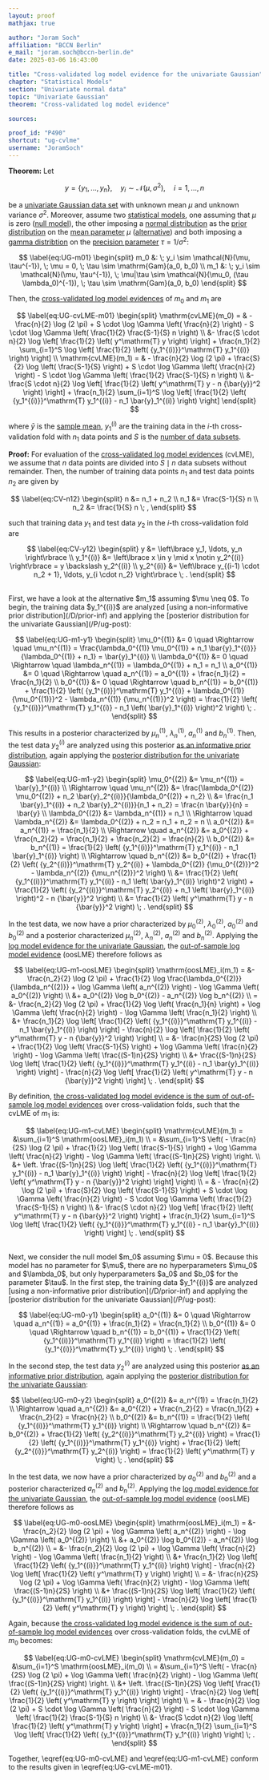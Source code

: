 ```yaml
---
layout: proof
mathjax: true

author: "Joram Soch"
affiliation: "BCCN Berlin"
e_mail: "joram.soch@bccn-berlin.de"
date: 2025-03-06 16:43:00

title: "Cross-validated log model evidence for the univariate Gaussian"
chapter: "Statistical Models"
section: "Univariate normal data"
topic: "Univariate Gaussian"
theorem: "Cross-validated log model evidence"

sources:

proof_id: "P490"
shortcut: "ug-cvlme"
username: "JoramSoch"
---
```



**Theorem:** Let

$$ \label{eq:UG}
y = \left\lbrace y_1, \ldots, y_n \right\rbrace, \quad y_i \sim \mathcal{N}(\mu, \sigma^2), \quad i = 1, \ldots, n
$$

be a [univariate Gaussian data set](/D/ug) with unknown mean $\mu$ and unknown variance $\sigma^2$. Moreover, assume two [statistical models](/D/fpm), one assuming that $\mu$ is zero ([null model](/D/h0)), the other imposing a [normal distribution](/P/ug-prior) as the [prior distribution](/D/prior) on the [mean parameter](/D/mean) $\mu$ ([alternative](/D/h1)) and both imposing a [gamma distribtion](/P/ug-prior) on the [precision parameter](/D/prec) $\tau = 1/\sigma^2$:

$$ \label{eq:UG-m01}
\begin{split}
m_0 &: \; y_i \sim \mathcal{N}(\mu, \tau^{-1}), \; \mu = 0, \; \tau \sim \mathrm{Gam}(a_0, b_0) \\
m_1 &: \; y_i \sim \mathcal{N}(\mu, \tau^{-1}), \; \mu|\tau \sim \mathcal{N}(\mu_0, (\tau \lambda_0)^{-1}), \; \tau \sim \mathrm{Gam}(a_0, b_0)
\end{split}
$$

Then, the [cross-validated log model evidences](/D/cvlme) of $m_0$ and $m_1$ are

$$ \label{eq:UG-cvLME-m01}
\begin{split}
  \mathrm{cvLME}(m_0)
= & - \frac{n}{2} \log (2 \pi) + S \cdot \log \Gamma \left( \frac{n}{2} \right) - S \cdot \log \Gamma \left( \frac{1}{2} \frac{S-1}{S} n \right) \\
  &- \frac{S \cdot n}{2} \log \left[ \frac{1}{2} \left( y^\mathrm{T} y \right) \right] + \frac{n_1}{2} \sum_{i=1}^S \log \left[ \frac{1}{2} \left( {y_1^{(i)}}^\mathrm{T} y_1^{(i)} \right) \right] \\
  \mathrm{cvLME}(m_1)
= & - \frac{n}{2} \log (2 \pi) + \frac{S}{2} \log \left( \frac{S-1}{S} \right) + S \cdot \log \Gamma \left( \frac{n}{2} \right) - S \cdot \log \Gamma \left( \frac{1}{2} \frac{S-1}{S} n \right) \\
  &- \frac{S \cdot n}{2} \log \left[ \frac{1}{2} \left( y^\mathrm{T} y - n {\bar{y}}^2 \right) \right] + \frac{n_1}{2} \sum_{i=1}^S \log \left[ \frac{1}{2} \left( {y_1^{(i)}}^\mathrm{T} y_1^{(i)} - n_1 \bar{y}_1^{(i)} \right) \right]
\end{split}
$$

where $\bar{y}$ is the [sample mean](/D/mean-samp), $y_1^{(i)}$ are the training data in the $i$-th cross-validation fold with $n_1$ data points and $S$ is the [number of data subsets](/D/cvlme).


**Proof:** For evaluation of the [cross-validated log model evidences](/D/cvlme) (cvLME), we assume that $n$ data points are divided into $S \mid n$ data subsets without remainder. Then, the number of training data points $n_1$ and test data points $n_2$ are given by

$$ \label{eq:CV-n12}
\begin{split}
n   &= n_1 + n_2 \\
n_1 &= \frac{S-1}{S} n \\
n_2 &= \frac{1}{S} n \; ,
\end{split}
$$

such that training data $y_1$ and test data $y_2$ in the $i$-th cross-validation fold are

$$ \label{eq:CV-y12}
\begin{split}
y         &= \left\lbrace y_1, \ldots, y_n \right\rbrace \\
y_1^{(i)} &= \left\lbrace x \in y \mid x \notin y_2^{(i)} \right\rbrace = y \backslash y_2^{(i)} \\
y_2^{(i)} &= \left\lbrace y_{(i-1) \cdot n_2 + 1}, \ldots, y_{i \cdot n_2} \right\rbrace \; .
\end{split}
$$

<br>
First, we have a look at the alternative $m_1$ assuming $\mu \neq 0$. To begin, the training data $y_1^{(i)}$ are analyzed [using a non-informative prior distribution](/D/prior-inf) and applying the [posterior distribution for the univariate Gaussian](/P/ug-post):

$$ \label{eq:UG-m1-y1}
\begin{split}
\mu_0^{(1)} &= 0 \quad \Rightarrow \quad
\mu_n^{(1)}  = \frac{\lambda_0^{(1)} \mu_0^{(1)} + n_1 \bar{y}_1^{(i)}}{\lambda_0^{(1)} + n_1} = \bar{y}_1^{(i)} \\
\lambda_0^{(1)} &= 0 \quad \Rightarrow \quad
\lambda_n^{(1)}  = \lambda_0^{(1)} + n_1 = n_1 \\
a_0^{(1)} &= 0 \quad \Rightarrow \quad
a_n^{(1)}  = a_0^{(1)} + \frac{n_1}{2} = \frac{n_1}{2} \\
b_0^{(1)} &= 0 \quad \Rightarrow \quad
b_n^{(1)}  = b_0^{(1)} + \frac{1}{2} \left( {y_1^{(i)}}^\mathrm{T} y_1^{(i)} + \lambda_0^{(1)} {\mu_0^{(1)}}^2 - \lambda_n^{(1)} {\mu_n^{(1)}}^2 \right) = \frac{1}{2} \left( {y_1^{(i)}}^\mathrm{T} y_1^{(i)} - n_1 \left( \bar{y}_1^{(i)} \right)^2 \right) \; .
\end{split}
$$

This results in a posterior characterized by $\mu_n^{(1)}$, $\lambda_n^{(1)}$, $a_n^{(1)}$ and $b_n^{(1)}$. Then, the test data $y_2^{(i)}$ are analyzed using this posterior [as an informative prior distribution](/D/prior-inf), again applying the [posterior distribution for the univariate Gaussian](/P/ug-post):

$$ \label{eq:UG-m1-y2}
\begin{split}
\mu_0^{(2)} &= \mu_n^{(1)} = \bar{y}_1^{(i)} \\
\Rightarrow \quad \mu_n^{(2)} &= \frac{\lambda_0^{(2)} \mu_0^{(2)} + n_2 \bar{y}_2^{(i)}}{\lambda_0^{(2)} + n_2} \\
&= \frac{n_1 \bar{y}_1^{(i)} + n_2 \bar{y}_2^{(i)}}{n_1 + n_2} = \frac{n \bar{y}}{n} = \bar{y} \\
\lambda_0^{(2)} &= \lambda_n^{(1)} = n_1 \\
\Rightarrow \quad \lambda_n^{(2)} &= \lambda_0^{(2)} + n_2 = n_1 + n_2 = n \\
a_0^{(2)} &= a_n^{(1)} = \frac{n_1}{2} \\
\Rightarrow \quad a_n^{(2)}  &= a_0^{(2)} + \frac{n_2}{2} = \frac{n_1}{2} + \frac{n_2}{2} = \frac{n}{2} \\
b_0^{(2)} &= b_n^{(1)} = \frac{1}{2} \left( {y_1^{(i)}}^\mathrm{T} y_1^{(i)} - n_1 \bar{y}_1^{(i)} \right) \\
\Rightarrow \quad b_n^{(2)} &= b_0^{(2)} + \frac{1}{2} \left( {y_2^{(i)}}^\mathrm{T} y_2^{(i)} + \lambda_0^{(2)} {\mu_0^{(2)}}^2 - \lambda_n^{(2)} {\mu_n^{(2)}}^2 \right) \\
&= \frac{1}{2} \left( {y_1^{(i)}}^\mathrm{T} y_1^{(i)} - n_1 \left( \bar{y}_1^{(i)} \right)^2 \right) + \frac{1}{2} \left( {y_2^{(i)}}^\mathrm{T} y_2^{(i)} + n_1 \left( \bar{y}_1^{(i)} \right)^2 - n {\bar{y}}^2 \right) \\
&= \frac{1}{2} \left( y^\mathrm{T} y - n {\bar{y}}^2 \right) \; .
\end{split}
$$

In the test data, we now have a prior characterized by $\mu_0^{(2)}$, $\lambda_0^{(2)}$, $a_0^{(2)}$ and $b_0^{(2)}$ and a posterior characterized $\mu_n^{(2)}$, $\lambda_n^{(2)}$, $a_n^{(2)}$ and $b_n^{(2)}$. Applying the [log model evidence for the univariate Gaussian](/P/ug-lme), the [out-of-sample log model evidence](/D/cvlme) (oosLME) therefore follows as

$$ \label{eq:UG-m1-oosLME}
\begin{split}
  \mathrm{oosLME}_i(m_1) =
  &- \frac{n_2}{2} \log (2 \pi) + \frac{1}{2} \log \frac{\lambda_0^{(2)}}{\lambda_n^{(2)}} + \log \Gamma \left( a_n^{(2)} \right) - \log \Gamma \left( a_0^{(2)} \right) \\
  &+ a_0^{(2)} \log b_0^{(2)} - a_n^{(2)} \log b_n^{(2)} \\
= &- \frac{n_2}{2} \log (2 \pi) + \frac{1}{2} \log \left( \frac{n_1}{n} \right) + \log \Gamma \left( \frac{n}{2} \right) - \log \Gamma \left( \frac{n_1}{2} \right) \\
  &+ \frac{n_1}{2} \log \left[ \frac{1}{2} \left( {y_1^{(i)}}^\mathrm{T} y_1^{(i)} - n_1 \bar{y}_1^{(i)} \right) \right] - \frac{n}{2} \log \left[ \frac{1}{2} \left( y^\mathrm{T} y - n {\bar{y}}^2 \right) \right] \\
= &- \frac{n}{2S} \log (2 \pi) + \frac{1}{2} \log \left( \frac{S-1}{S} \right) + \log \Gamma \left( \frac{n}{2} \right) - \log \Gamma \left( \frac{(S-1)n}{2S} \right) \\
  &+ \frac{(S-1)n}{2S} \log \left[ \frac{1}{2} \left( {y_1^{(i)}}^\mathrm{T} y_1^{(i)} - n_1 \bar{y}_1^{(i)} \right) \right] - \frac{n}{2} \log \left[ \frac{1}{2} \left( y^\mathrm{T} y - n {\bar{y}}^2 \right) \right] \; .
\end{split}
$$

By definition, [the cross-validated log model evidence is the sum of out-of-sample log model evidences](/D/cvlme) over cross-validation folds, such that the cvLME of $m_1$ is:

$$ \label{eq:UG-m1-cvLME}
\begin{split}
  \mathrm{cvLME}(m_1) =
  &\sum_{i=1}^S \mathrm{oosLME}_i(m_1) \\
= &\sum_{i=1}^S \left( - \frac{n}{2S} \log (2 \pi) + \frac{1}{2} \log \left( \frac{S-1}{S} \right) + \log \Gamma \left( \frac{n}{2} \right) - \log \Gamma \left( \frac{(S-1)n}{2S} \right) \right. \\
  &+ \left. \frac{(S-1)n}{2S} \log \left[ \frac{1}{2} \left( {y_1^{(i)}}^\mathrm{T} y_1^{(i)} - n_1 \bar{y}_1^{(i)} \right) \right] - \frac{n}{2} \log \left[ \frac{1}{2} \left( y^\mathrm{T} y - n {\bar{y}}^2 \right) \right] \right) \\
= & - \frac{n}{2} \log (2 \pi) + \frac{S}{2} \log \left( \frac{S-1}{S} \right) + S \cdot \log \Gamma \left( \frac{n}{2} \right) - S \cdot \log \Gamma \left( \frac{1}{2} \frac{S-1}{S} n \right) \\
  &- \frac{S \cdot n}{2} \log \left[ \frac{1}{2} \left( y^\mathrm{T} y - n {\bar{y}}^2 \right) \right] + \frac{n_1}{2} \sum_{i=1}^S \log \left[ \frac{1}{2} \left( {y_1^{(i)}}^\mathrm{T} y_1^{(i)} - n_1 \bar{y}_1^{(i)} \right) \right] \; .
\end{split}
$$

<br>
Next, we consider the null model $m_0$ assuming $\mu = 0$. Because this model has no parameter for $\mu$, there are no hyperparameters $\mu_0$ and $\lambda_0$, but only hyperparameters $a_0$ and $b_0$ for the parameter $\tau$. In the first step, the training data $y_1^{(i)}$ are analyzed [using a non-informative prior distribution](/D/prior-inf) and applying the [posterior distribution for the univariate Gaussian](/P/ug-post):

$$ \label{eq:UG-m0-y1}
\begin{split}
a_0^{(1)} &= 0 \quad \Rightarrow \quad
a_n^{(1)}  = a_0^{(1)} + \frac{n_1}{2} = \frac{n_1}{2} \\
b_0^{(1)} &= 0 \quad \Rightarrow \quad
b_n^{(1)}  = b_0^{(1)} + \frac{1}{2} \left( {y_1^{(i)}}^\mathrm{T} y_1^{(i)} \right) = \frac{1}{2} \left( {y_1^{(i)}}^\mathrm{T} y_1^{(i)} \right) \; .
\end{split}
$$

In the second step, the test data $y_2^{(i)}$ are analyzed using this posterior [as an informative prior distribution](/D/prior-inf), again applying the [posterior distribution for the univariate Gaussian](/P/ug-post):

$$ \label{eq:UG-m0-y2}
\begin{split}
a_0^{(2)} &= a_n^{(1)} = \frac{n_1}{2} \\
\Rightarrow \quad a_n^{(2)}  &= a_0^{(2)} + \frac{n_2}{2} = \frac{n_1}{2} + \frac{n_2}{2} = \frac{n}{2} \\
b_0^{(2)} &= b_n^{(1)} = \frac{1}{2} \left( {y_1^{(i)}}^\mathrm{T} y_1^{(i)} \right) \\
\Rightarrow \quad b_n^{(2)} &= b_0^{(2)} + \frac{1}{2} \left( {y_2^{(i)}}^\mathrm{T} y_2^{(i)} \right) = \frac{1}{2} \left( {y_1^{(i)}}^\mathrm{T} y_1^{(i)} \right) + \frac{1}{2} \left( {y_2^{(i)}}^\mathrm{T} y_2^{(i)} \right) = \frac{1}{2} \left( y^\mathrm{T} y \right) \; .
\end{split}
$$

In the test data, we now have a prior characterized by $a_0^{(2)}$ and $b_0^{(2)}$ and a posterior characterized $a_n^{(2)}$ and $b_n^{(2)}$. Applying the [log model evidence for the univariate Gaussian](/P/ug-lme), the [out-of-sample log model evidence](/D/cvlme) (oosLME) therefore follows as

$$ \label{eq:UG-m0-oosLME}
\begin{split}
  \mathrm{oosLME}_i(m_1) =
  &- \frac{n_2}{2} \log (2 \pi) + \log \Gamma \left( a_n^{(2)} \right) - \log \Gamma \left( a_0^{(2)} \right) \\
  &+ a_0^{(2)} \log b_0^{(2)} - a_n^{(2)} \log b_n^{(2)} \\
= &- \frac{n_2}{2} \log (2 \pi) + \log \Gamma \left( \frac{n}{2} \right) - \log \Gamma \left( \frac{n_1}{2} \right) \\
  &+ \frac{n_1}{2} \log \left[ \frac{1}{2} \left( {y_1^{(i)}}^\mathrm{T} y_1^{(i)} \right) \right] - \frac{n}{2} \log \left[ \frac{1}{2} \left( y^\mathrm{T} y \right) \right] \\
= &- \frac{n}{2S} \log (2 \pi) + \log \Gamma \left( \frac{n}{2} \right) - \log \Gamma \left( \frac{(S-1)n}{2S} \right) \\
  &+ \frac{(S-1)n}{2S} \log \left[ \frac{1}{2} \left( {y_1^{(i)}}^\mathrm{T} y_1^{(i)} \right) \right] - \frac{n}{2} \log \left[ \frac{1}{2} \left( y^\mathrm{T} y \right) \right] \; .
\end{split}
$$

Again, because [the cross-validated log model evidence is the sum of out-of-sample log model evidences](/D/cvlme) over cross-validation folds, the cvLME of $m_0$ becomes:

$$ \label{eq:UG-m0-cvLME}
\begin{split}
  \mathrm{cvLME}(m_0) =
  &\sum_{i=1}^S \mathrm{oosLME}_i(m_0) \\
= &\sum_{i=1}^S \left( - \frac{n}{2S} \log (2 \pi) + \log \Gamma \left( \frac{n}{2} \right) - \log \Gamma \left( \frac{(S-1)n}{2S} \right) \right. \\
  &+ \left. \frac{(S-1)n}{2S} \log \left[ \frac{1}{2} \left( {y_1^{(i)}}^\mathrm{T} y_1^{(i)} \right) \right] - \frac{n}{2} \log \left[ \frac{1}{2} \left( y^\mathrm{T} y \right) \right] \right) \\
= & - \frac{n}{2} \log (2 \pi) + S \cdot \log \Gamma \left( \frac{n}{2} \right) - S \cdot \log \Gamma \left( \frac{1}{2} \frac{S-1}{S} n \right) \\
  &- \frac{S \cdot n}{2} \log \left[ \frac{1}{2} \left( y^\mathrm{T} y \right) \right] + \frac{n_1}{2} \sum_{i=1}^S \log \left[ \frac{1}{2} \left( {y_1^{(i)}}^\mathrm{T} y_1^{(i)} \right) \right] \; .
\end{split}
$$

Together, \eqref{eq:UG-m0-cvLME} and \eqref{eq:UG-m1-cvLME} conform to the results given in \eqref{eq:UG-cvLME-m01}.